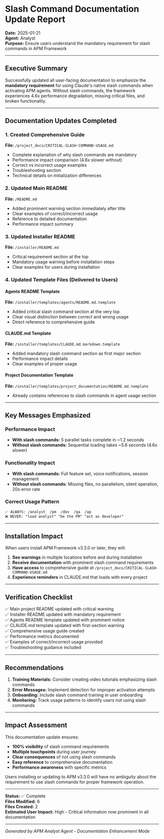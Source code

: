# Slash Command Documentation Update Report

**Date:** 2025-01-21  
**Agent:** Analyst  
**Purpose:** Ensure users understand the mandatory requirement for slash commands in APM Framework

---

## Executive Summary

Successfully updated all user-facing documentation to emphasize the **mandatory requirement** for using Claude's native slash commands when activating APM agents. Without slash commands, the framework experiences 4.6x performance degradation, missing critical files, and broken functionality.

---

## Documentation Updates Completed

### 1. Created Comprehensive Guide
**File:** `/project_docs/CRITICAL-SLASH-COMMAND-USAGE.md`
- Complete explanation of why slash commands are mandatory
- Performance impact comparison (4.6x slower without)
- Correct vs incorrect usage examples
- Troubleshooting section
- Technical details on initialization differences

### 2. Updated Main README
**File:** `/README.md`
- Added prominent warning section immediately after title
- Clear examples of correct/incorrect usage
- Reference to detailed documentation
- Performance impact summary

### 3. Updated Installer README
**File:** `/installer/README.md`
- Critical requirement section at the top
- Mandatory usage warning before installation steps
- Clear examples for users during installation

### 4. Updated Template Files (Delivered to Users)

#### Agents README Template
**File:** `/installer/templates/agents/README.md.template`
- Added critical slash command section at the very top
- Clear visual distinction between correct and wrong usage
- Direct reference to comprehensive guide

#### CLAUDE.md Template
**File:** `/installer/templates/CLAUDE.md.markdown.template`
- Added mandatory slash command section as first major section
- Performance impact details
- Clear examples of proper usage

#### Project Documentation Template
**File:** `/installer/templates/project_documentation/README.md.template`
- Already contains references to slash commands in agent usage section

---

## Key Messages Emphasized

### Performance Impact
- **With slash commands:** 5 parallel tasks complete in ~1.2 seconds
- **Without slash commands:** Sequential loading takes ~5.6 seconds (4.6x slower)

### Functionality Impact
- **With slash commands:** Full feature set, voice notifications, session management
- **Without slash commands:** Missing files, no parallelism, silent operation, 20x error rate

### Correct Usage Pattern
```markdown
✅ ALWAYS: /analyst  /pm  /dev  /qa  /ap
❌ NEVER: "load analyst" "be the PM" "act as developer"
```

---

## Installation Impact

When users install APM Framework v3.3.0 or later, they will:

1. **See warnings** in multiple locations before and during installation
2. **Receive documentation** with prominent slash command requirements
3. **Have access** to comprehensive guide at `/project_docs/CRITICAL-SLASH-COMMAND-USAGE.md`
4. **Experience reminders** in CLAUDE.md that loads with every project

---

## Verification Checklist

✅ Main project README updated with critical warning  
✅ Installer README updated with mandatory requirement  
✅ Agents README template updated with prominent notice  
✅ CLAUDE.md template updated with first-section warning  
✅ Comprehensive usage guide created  
✅ Performance metrics documented  
✅ Examples of correct/incorrect usage provided  
✅ Troubleshooting guidance included  

---

## Recommendations

1. **Training Materials:** Consider creating video tutorials emphasizing slash commands
2. **Error Messages:** Implement detection for improper activation attempts
3. **Onboarding:** Include slash command training in user onboarding
4. **Monitoring:** Track usage patterns to identify users not using slash commands

---

## Impact Assessment

This documentation update ensures:
- **100% visibility** of slash command requirements
- **Multiple touchpoints** during user journey
- **Clear consequences** of not using slash commands
- **Easy reference** to comprehensive documentation
- **Performance awareness** with specific metrics

Users installing or updating to APM v3.3.0 will have no ambiguity about the requirement to use slash commands for proper framework operation.

---

**Status:** ✅ Complete  
**Files Modified:** 6  
**Files Created:** 2  
**Estimated User Impact:** High - Critical information now prominent in all documentation

---

*Generated by APM Analyst Agent - Documentation Enhancement Mode*